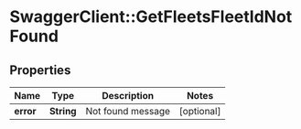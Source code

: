 # SwaggerClient::GetFleetsFleetIdNotFound

## Properties
Name | Type | Description | Notes
------------ | ------------- | ------------- | -------------
**error** | **String** | Not found message | [optional] 



